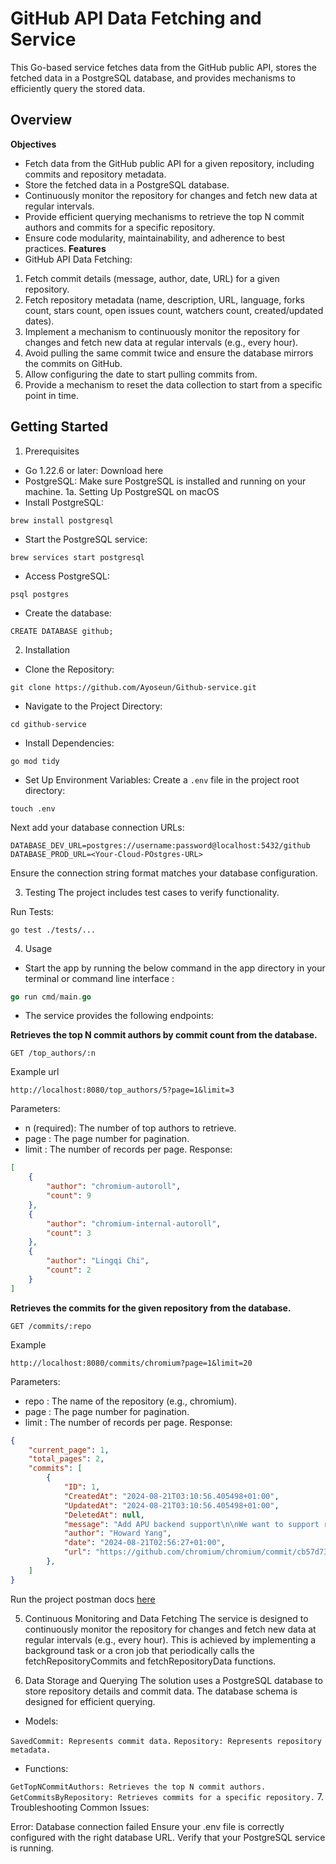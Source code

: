# GitHub API Data Fetching and Service
This Go-based service fetches data from the GitHub public API, stores the fetched data in a PostgreSQL database, and provides mechanisms to efficiently query the stored data.

## Overview
**Objectives**
- Fetch data from the GitHub public API for a given repository, including commits and repository metadata.
- Store the fetched data in a PostgreSQL database.
- Continuously monitor the repository for changes and fetch new data at regular intervals.
- Provide efficient querying mechanisms to retrieve the top N commit authors and commits for a specific repository.
- Ensure code modularity, maintainability, and adherence to best practices.
**Features**
- GitHub API Data Fetching:
1. Fetch commit details (message, author, date, URL) for a given repository.
2. Fetch repository metadata (name, description, URL, language, forks count, stars count, open issues count, watchers count, created/updated dates).
3. Implement a mechanism to continuously monitor the repository for changes and fetch new data at regular intervals (e.g., every hour).
4. Avoid pulling the same commit twice and ensure the database mirrors the commits on GitHub.
5. Allow configuring the date to start pulling commits from.
6. Provide a mechanism to reset the data collection to start from a specific point in time.
## Getting Started
1. Prerequisites
- Go 1.22.6 or later: Download here
- PostgreSQL: Make sure PostgreSQL is installed and running on your machine.
1a. Setting Up PostgreSQL on macOS
- Install PostgreSQL:
```shell
brew install postgresql
```
-  Start the PostgreSQL service:
```shell
brew services start postgresql
```
-  Access PostgreSQL:
```shell
psql postgres
```
-  Create the database:
```shell
CREATE DATABASE github;
```
2. Installation
- Clone the Repository:
```shell
git clone https://github.com/Ayoseun/Github-service.git
```
- Navigate to the Project Directory:
```shell
cd github-service
```
- Install Dependencies:
```shell
go mod tidy
```
- Set Up Environment Variables:
Create a `.env` file in the project root directory:
```shell
touch .env
```
Next add your database connection URLs:
```shell
DATABASE_DEV_URL=postgres://username:password@localhost:5432/github
DATABASE_PROD_URL=<Your-Cloud-POstgres-URL>
```
Ensure the connection string format matches your database configuration.

3. Testing
The project includes test cases to verify functionality.

Run Tests:
```shell
go test ./tests/...
```
4. Usage

- Start the app by running the below command in the app directory in your terminal or command line interface :
```go
go run cmd/main.go
```
- The service provides the following endpoints:

**Retrieves the top N commit authors by commit count from the database.**
```shell
GET /top_authors/:n
```
Example url
```shell
http://localhost:8080/top_authors/5?page=1&limit=3
```
Parameters:
- n (required): The number of top authors to retrieve.
- page : The page number for pagination.
- limit : The number of records per page.
Response:
```json
[
    {
        "author": "chromium-autoroll",
        "count": 9
    },
    {
        "author": "chromium-internal-autoroll",
        "count": 3
    },
    {
        "author": "Lingqi Chi",
        "count": 2
    }
]
```
**Retrieves the commits for the given repository from the database.**
```shell
GET /commits/:repo
```
Example
```shell
http://localhost:8080/commits/chromium?page=1&limit=20
```
Parameters:
- repo : The name of the repository (e.g., chromium).
- page : The page number for pagination.
- limit : The number of records per page.
Response:
```json
{
    "current_page": 1,
    "total_pages": 2,
    "commits": [
        {
            "ID": 1,
            "CreatedAt": "2024-08-21T03:10:56.405498+01:00",
            "UpdatedAt": "2024-08-21T03:10:56.405498+01:00",
            "DeletedAt": null,
            "message": "Add APU backend support\n\nWe want to support running models with different accelerator backends.\nThis adds the backend type parameter in ChromeMLModelDescriptor, which\nincludes the original GPU backend, and a new APU backend. This also add\nsome parameters that are used by llm_engine for other type of backends\nlike APU (e.g., model_path, sentencepiece_mode_path).\n\nBug: b:351276861\nTest: CQ\nChange-Id: I0080f3b7e37c065b1545d764312079f869e0776e\nReviewed-on: https://chromium-review.googlesource.com/c/chromium/src/+/5782475\nReviewed-by: Clark DuVall <cduvall@chromium.org>\nReviewed-by: Yi Chou <yich@google.com>\nCommit-Queue: Howard Yang <hcyang@google.com>\nCr-Commit-Position: refs/heads/main@{#1344548}",
            "author": "Howard Yang",
            "date": "2024-08-21T02:56:27+01:00",
            "url": "https://github.com/chromium/chromium/commit/cb57d73200f18b50f218b2a6117fc4266b3d5e10"
        },
    ]
}

```

Run the project postman docs [here](https://documenter.getpostman.com/view/17643992/2sA3sAhnpi)

5. Continuous Monitoring and Data Fetching
The service is designed to continuously monitor the repository for changes and fetch new data at regular intervals (e.g., every hour). This is achieved by implementing a background task or a cron job that periodically calls the fetchRepositoryCommits and fetchRepositoryData functions.

6. Data Storage and Querying
The solution uses a PostgreSQL database to store repository details and commit data. The database schema is designed for efficient querying.

- Models:

`SavedCommit: Represents commit data.`
`Repository: Represents repository metadata.`
- Functions:

`GetTopNCommitAuthors: Retrieves the top N commit authors.`
`GetCommitsByRepository: Retrieves commits for a specific repository.`
7. Troubleshooting
Common Issues:

Error: Database connection failed
Ensure your .env file is correctly configured with the right database URL.
Verify that your PostgreSQL service is running.